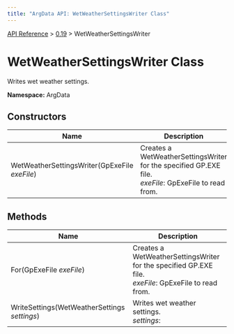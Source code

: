 ```yaml
---
title: "ArgData API: WetWeatherSettingsWriter Class"
---
```


[API Reference](/argdata/api/) &gt; [0.19](/argdata/api/0.19/) &gt; WetWeatherSettingsWriter

# WetWeatherSettingsWriter Class

Writes wet weather settings.

**Namespace:** ArgData

## Constructors

<table class="table table-bordered table-striped ">
<thead>
  <tr>
    <th>Name</th>
    <th>Description</th>
  </tr>
</thead>
<tbody>
  <tr>
    <td>WetWeatherSettingsWriter(GpExeFile <em>exeFile</em>)</td>
    <td>Creates a WetWeatherSettingsWriter for the specified GP.EXE file.<br /><em>exeFile</em>: GpExeFile to read from.<br /></td>
  </tr>
</tbody>
</table>


## Methods

<table class="table table-bordered table-striped ">
<thead>
  <tr>
    <th>Name</th>
    <th>Description</th>
  </tr>
</thead>
<tbody>
  <tr>
    <td>For(GpExeFile <em>exeFile</em>)</td>
    <td>Creates a WetWeatherSettingsWriter for the specified GP.EXE file.<br /><em>exeFile</em>: GpExeFile to read from.<br /></td>
  </tr>
  <tr>
    <td>WriteSettings(WetWeatherSettings <em>settings</em>)</td>
    <td>Writes wet weather settings.<br /><em>settings</em>: <br /></td>
  </tr>
</tbody>
</table>


